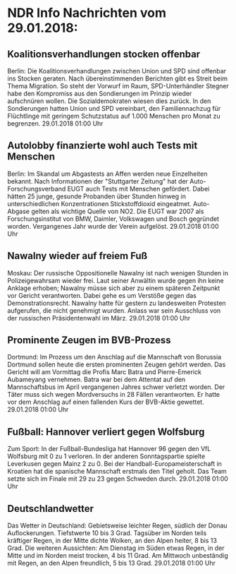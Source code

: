 # NDR Info Nachrichten vom 29.01.2018:


## Koalitionsverhandlungen stocken offenbar
Berlin: Die Koalitionsverhandlungen zwischen Union und SPD sind offenbar ins Stocken geraten. Nach übereinstimmenden Berichten gibt es Streit beim Thema Migration. So steht der Vorwurf im Raum, SPD-Unterhändler Stegner habe den Kompromiss aus den Sondierungen im Prinzip wieder aufschnüren wollen. Die Sozialdemokraten wiesen dies zurück. In den Sondierungen hatten Union und SPD vereinbart, den Familiennachzug für Flüchtlinge mit geringem Schutzstatus auf 1.000 Menschen pro Monat zu begrenzen. 29.01.2018 01:00 Uhr 

## Autolobby finanzierte wohl auch Tests mit Menschen
Berlin: Im Skandal um Abgastests an Affen werden neue Einzelheiten bekannt. Nach Informationen der "Stuttgarter Zeitung" hat der Auto-Forschungsverband EUGT auch Tests mit Menschen gefördert. Dabei hätten 25 junge, gesunde Probanden über Stunden hinweg in unterschiedlichen Konzentrationen Stickstoffdioxid eingeatmet. Auto-Abgase gelten als wichtige Quelle von NO2. Die EUGT war 2007 als Forschungsinstitut von BMW, Daimler, Volkswagen und Bosch gegründet worden. Vergangenes Jahr wurde der Verein aufgelöst. 29.01.2018 01:00 Uhr 

## Nawalny wieder auf freiem Fuß
Moskau: Der russische Oppositionelle Nawalny ist nach wenigen Stunden in Polizeigewahrsam wieder frei. Laut seiner Anwältin wurde gegen ihn keine Anklage erhoben; Nawalny müsse sich aber zu einem späteren Zeitpunkt vor Gericht verantworten. Dabei gehe es um Verstöße gegen das Demonstrationsrecht. Nawalny hatte für gestern zu landesweiten Protesten aufgerufen, die nicht genehmigt wurden. Anlass war sein Ausschluss von der russischen Präsidentenwahl im März. 29.01.2018 01:00 Uhr 

## Prominente Zeugen im BVB-Prozess
Dortmund: Im Prozess um den Anschlag auf die Mannschaft von Borussia Dortmund sollen heute die ersten prominenten Zeugen gehört werden. Das Gericht will am Vormittag die Profis Marc Batra und Pierre-Emerick Aubameyang vernehmen. Batra war bei dem Attentat auf den Mannschaftsbus im April vergangenen Jahres schwer verletzt worden. Der Täter muss sich wegen Mordversuchs in 28 Fällen verantworten. Er hatte vor dem Anschlag auf einen fallenden Kurs der BVB-Aktie gewettet. 29.01.2018 01:00 Uhr 

## Fußball: Hannover verliert gegen Wolfsburg
Zum Sport: In der Fußball-Bundesliga hat Hannover 96 gegen den VfL Wolfsburg mit 0 zu 1 verloren. In der anderen Sonntagspartie spielte Leverkusen gegen Mainz 2 zu 0. Bei der Handball-Europameisterschaft in Kroatien hat die spanische Mannschaft erstmals den Titel geholt. Das Team setzte sich im Finale mit 29 zu 23 gegen Schweden durch. 29.01.2018 01:00 Uhr 

## Deutschlandwetter
Das Wetter in Deutschland: Gebietsweise leichter Regen, südlich der Donau Auflockerungen. Tiefstwerte 10 bis 3 Grad. Tagsüber im Norden teils kräftiger Regen, in der Mitte dichte Wolken, an den Alpen heiter, 8 bis 13 Grad. Die weiteren Aussichten: Am Dienstag im Süden etwas Regen, in der Mitte und im Norden meist trocken, 4 bis 11 Grad. Am Mittwoch unbeständig mit Regen, an den Alpen freundlich, 5 bis 13 Grad. 29.01.2018 01:00 Uhr 
